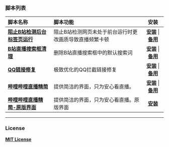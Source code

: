 ### 脚本列表
| 脚本名称 | 脚本功能 | 安装 |
| :---- | :---- | :----: |
| **[阻止B站检测后台标签页运行](https://github.com/QingFengM/Scripts/blob/main/%E9%98%BB%E6%AD%A2B%E7%AB%99%E6%A3%80%E6%B5%8B%E5%90%8E%E5%8F%B0%E6%A0%87%E7%AD%BE%E9%A1%B5%E8%BF%90%E8%A1%8C.user.js)** | 阻止B站检测网页未处于前台运行时更改画质导致直播频繁卡顿 | **[安装](https://github.com/QingFengM/Scripts/raw/refs/heads/main/%E9%98%BB%E6%AD%A2B%E7%AB%99%E6%A3%80%E6%B5%8B%E5%90%8E%E5%8F%B0%E6%A0%87%E7%AD%BE%E9%A1%B5%E8%BF%90%E8%A1%8C.user.js)** \| **[备用](https://greasyfork.org/zh-CN/scripts/531710)** |
| **[B站直播搜索框清理](https://github.com/QingFengM/Scripts/blob/main/B%E7%AB%99%E7%9B%B4%E6%92%AD%E6%90%9C%E7%B4%A2%E6%A1%86%E6%B8%85%E7%90%86.user.js)** | 删除B站直播搜索框中的默认搜索词 | **[安装](https://github.com/QingFengM/Scripts/raw/refs/heads/main/B%E7%AB%99%E7%9B%B4%E6%92%AD%E6%90%9C%E7%B4%A2%E6%A1%86%E6%B8%85%E7%90%86.user.js)** \| **[备用](https://greasyfork.org/zh-CN/scripts/534528)** |
| **[QQ链接修复](https://github.com/QingFengM/Scripts/blob/main/QQ%E9%93%BE%E6%8E%A5%E4%BF%AE%E5%A4%8D.user.js)** | 极致优化的QQ拦截链接修复 | **[安装](https://github.com/QingFengM/Scripts/raw/refs/heads/main/QQ%E9%93%BE%E6%8E%A5%E4%BF%AE%E5%A4%8D.user.js)** \| **[备用](https://greasyfork.org/zh-CN/scripts/534529)** |
| **[哔哩哔哩直播精简](https://github.com/QingFengM/Scripts/blob/main/%E5%93%94%E5%93%A9%E5%93%94%E5%93%A9%E7%9B%B4%E6%92%AD%E7%B2%BE%E7%AE%80.user.js)** | 提供简洁的界面，只为安心看直播。 | **[安装](https://github.com/QingFengM/Scripts/raw/refs/heads/main/%E5%93%94%E5%93%A9%E5%93%94%E5%93%A9%E7%9B%B4%E6%92%AD%E7%B2%BE%E7%AE%80.user.js)** \| **[备用](https://greasyfork.org/zh-CN/scripts/503727)** |
| **[哔哩哔哩直播精简-原版界面](https://github.com/QingFengM/Scripts/blob/main/%E5%93%94%E5%93%A9%E5%93%94%E5%93%A9%E7%9B%B4%E6%92%AD%E7%B2%BE%E7%AE%80-1.0.user.js)** | 提供简洁的界面，只为安心看直播。原版界面 | **[安装](https://github.com/QingFengM/Scripts/raw/refs/heads/main/%E5%93%94%E5%93%A9%E5%93%94%E5%93%A9%E7%9B%B4%E6%92%AD%E7%B2%BE%E7%AE%80-1.0.user.js)** |
****
### License
**[MIT License](https://github.com/QingFengM/Scripts/blob/main/LICENSE)**
